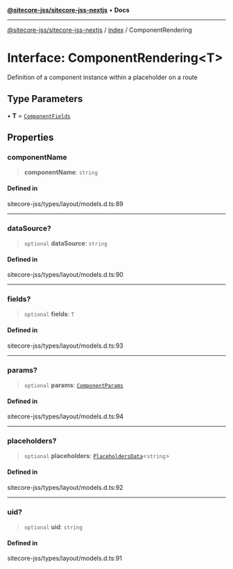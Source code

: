 [**@sitecore-jss/sitecore-jss-nextjs**](../../README.md) • **Docs**

***

[@sitecore-jss/sitecore-jss-nextjs](../../README.md) / [index](../README.md) / ComponentRendering

# Interface: ComponentRendering\<T\>

Definition of a component instance within a placeholder on a route

## Type Parameters

• **T** = [`ComponentFields`](ComponentFields.md)

## Properties

### componentName

> **componentName**: `string`

#### Defined in

sitecore-jss/types/layout/models.d.ts:89

***

### dataSource?

> `optional` **dataSource**: `string`

#### Defined in

sitecore-jss/types/layout/models.d.ts:90

***

### fields?

> `optional` **fields**: `T`

#### Defined in

sitecore-jss/types/layout/models.d.ts:93

***

### params?

> `optional` **params**: [`ComponentParams`](ComponentParams.md)

#### Defined in

sitecore-jss/types/layout/models.d.ts:94

***

### placeholders?

> `optional` **placeholders**: [`PlaceholdersData`](../type-aliases/PlaceholdersData.md)\<`string`\>

#### Defined in

sitecore-jss/types/layout/models.d.ts:92

***

### uid?

> `optional` **uid**: `string`

#### Defined in

sitecore-jss/types/layout/models.d.ts:91
